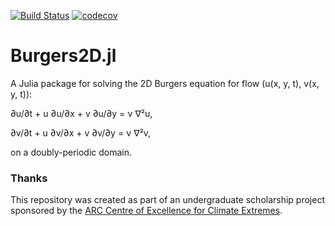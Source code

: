 


[![Build Status](https://travis-ci.com/FChaosi/Burgers2D.jl.svg?token=BSs2SDc3xykaz79x5qJS&branch=master)](https://travis-ci.com/FChaosi/Burgers2D.jl) [![codecov](https://codecov.io/gh/FChaosi/Burgers2D/branch/master/graph/badge.svg?token=ehYmbPwkgl)](https://codecov.io/gh/FChaosi/Burgers2D)

# Burgers2D.jl
A Julia package for solving the 2D Burgers equation for flow (u(x, y, t), v(x, y, t)):

∂u/∂t + u ∂u/∂x + v ∂u/∂y = ν ∇²u,

∂v/∂t + u ∂v/∂x + v ∂v/∂y = ν ∇²v,

on a doubly-periodic domain.


### Thanks
This repository was created as part of an undergraduate scholarship project sponsored by the [ARC Centre of Excellence for Climate Extremes](https://climateextremes.org.au).

